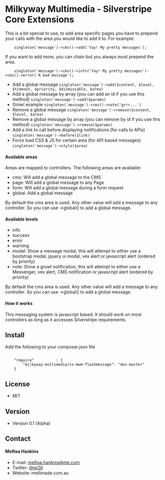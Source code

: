 Milkyway Multimedia - Silverstripe Core Extensions
==================================================
This is a bit special to use, to add area specific pages you have to prepend your calls with the area you would like to add it to. For example:

```
    singleton('message')->cms()->add('Yay! My pretty messages');
```

If you want to add more, you can chain but you always must prepend the area.

```
    singleton('message')->cms()->info('Yay! My pretty messages')->cms()->error('A bad message');
```

- Add a global message
  `singleton('message')->add($content, $level, $timeout, $priority, $dismissable, $area)`
- Add a global message by array (you can add an id if you use this method)
  `singleton('message')->add($params)`
- Growl example
  `singleton('message')->cms()->note('grrr...')`
- Remove a global message
  `singleton('message')->remove($content, $level, $area)`
- Remove a global message by array (you can remove by id if you use this method)
  `singleton('message')->remove($params)`
- Add a link to call before displaying notifications (for calls to APIs)
  `singleton('message')->before($link)`
- Force load CSS & JS for certain area (for API based messages)
  `singleton('message')->style($area)`

#### Available areas
Areas are mapped to controllers. The following areas are available:

- cms: Will add a global message to the CMS
- page: Will add a global message to any Page
- form: Will add a global message during a form request
- global: Add a global message

By default the cms area is used. Any other value will add a message to any controller. So you can use ->global() to add a global message.

#### Available levels
- info
- success
- error
- warning
- modal: Show a message modal, this will attempt to either use a bootstrap modal, jquery ui modal, vex alert or javascript alert (ordered by priority)
- note: Show a growl notification, this will attempt to either use a Messenger, vex alert, CMS notification or javascript alert (ordered by priority)

By default the cms area is used. Any other value will add a message to any controller. So you can use ->global() to add a global message.

#### How it works
This messaging system is javascript based. It should work on most controllers as long as it accesses Silverstripe requirements.

## Install
Add the following to your composer.json file

```

    "require"          : {
		"milkyway-multimedia/ss-mwm-flashmessage": "dev-master"
	}

```

## License
* MIT

## Version
* Version 0.1 (Alpha)

## Contact
#### Mellisa Hankins
* E-mail: mellisa.hankins@me.com
* Twitter: [@mi3ll](https://twitter.com/mi3ll "mi3ll on twitter")
* Website: mellimade.com.au

